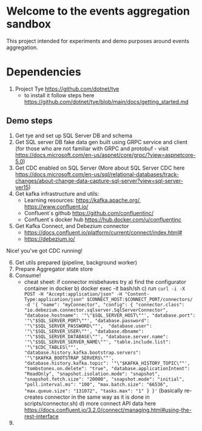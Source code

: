 # Welcome to the events aggregation sandbox

This project intended for experiments and demo purposes around events aggregation.

# Dependencies
1. Project Tye https://github.com/dotnet/tye
    - to install it follow steps here https://github.com/dotnet/tye/blob/main/docs/getting_started.md


## Demo steps
1. Get tye and set up SQL Server DB and schema
2. Get SQL server DB fake data gen built using GRPC service and client (for those who are not familiar with GRPC and protobuf - visit https://docs.microsoft.com/en-us/aspnet/core/grpc/?view=aspnetcore-5.0)
3. Get CDC enabled on SQL Server (More about SQL Server CDC here https://docs.microsoft.com/en-us/sql/relational-databases/track-changes/about-change-data-capture-sql-server?view=sql-server-ver15)
4. Get kafka infrastructure and utils:
    - Learning resources: https://kafka.apache.org/, https://www.confluent.io/
    - Confluent`s github https://github.com/confluentinc/
    - Confluent`s docker hub https://hub.docker.com/u/confluentinc
5. Get Kafka Connect, and Debezium connector
    - https://docs.confluent.io/platform/current/connect/index.html#
    - https://debezium.io/


Nice! you've got CDC running!

6. Get utils prepared (pipeline, background worker)
7. Prepare Aggregator state store
8. Consume! 
   - cheat sheet: if connector misbehaves try 
      a) find the configurator container in docker 
      b) docker exec -it <containerId> bash/sh 
      c) run `curl -i -X POST -H "Accept:application/json" -H "Content-Type:application/json" $CONNECT_HOST:$CONNECT_PORT/connectors/ -d '{ "name": "myConnector", "config": { "connector.class": "io.debezium.connector.sqlserver.SqlServerConnector", "database.hostname": '"\"$SQL_SERVER_HOST\""', "database.port": '"\"$SQL_SERVER_PORT\""', "database.password": '"\"$SQL_SERVER_PASSWORD\""',  "database.user": '"\"$SQL_SERVER_USER\""', "database.dbname": '"\"$SQL_SERVER_DATABASE\""', "database.server.name": '"\"$SQL_SERVER_SERVER_NAME\""', "table.include.list": '"\"$CDC_TABLES\""',  "database.history.kafka.bootstrap.servers": '"\"$KAFKA_BOOTSTRAP_SERVERS\""', "database.history.kafka.topic": '"\"$KAFKA_HISTORY_TOPIC\""', "tombstones.on.delete": "true", "database.applicationIntent": "ReadOnly", "snapshot.isolation.mode": "snapshot", "snapshot.fetch.size": "20000", "snapshot.mode": "initial", "poll.interval.ms": "100", "max.batch.size": "66536", "max.queue.size": "131072", "tasks.max": "1" } }'` (basically re-creates connector in the same way as it is done in scripts/connector.sh)
      d) more connect API data here https://docs.confluent.io/3.2.0/connect/managing.html#using-the-rest-interface
9.